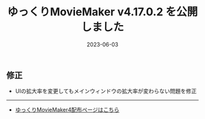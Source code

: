 ﻿---
title: ゆっくりMovieMaker v4.17.0.2 を公開しました
date: 2023-06-03
tags: [YMM4,お知らせ]
---
## 修正
- UIの拡大率を変更してもメインウィンドウの拡大率が変わらない問題を修正

---

- [ゆっくりMovieMaker4配布ページはこちら](../index.md)